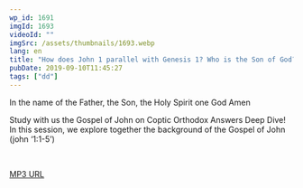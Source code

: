 ```yaml
---
wp_id: 1691
imgId: 1693
videoId: ""
imgSrc: /assets/thumbnails/1693.webp
lang: en
title: "How does John 1 parallel with Genesis 1? Who is the Son of God?"
pubDate: 2019-09-10T11:45:27
tags: ["dd"]
---
```


<!-- page: 6 -->

<p>In the name of the Father, the Son, the Holy Spirit one God Amen</p>
<p>Study with us the Gospel of John on Coptic Orthodox Answers Deep Dive! In this session, we explore together the background of the Gospel of John (john ‘1:1-5’)</p>
<p>&nbsp;</p>
<p><a href="https://drive.google.com/open?id=1sz3g-u52jlHsVGNzYTL6hZ-nmR8V0xHV">MP3 URL</a></p>
<p>&nbsp;</p>
